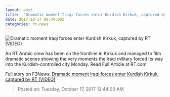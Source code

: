 ```yaml
---
layout: post
title:  "Dramatic moment Iraqi forces enter Kurdish Kirkuk, captured by RT (VIDEO)"
date: 2017-10-17 00:44:00Z
categories: rt-news
---
```


![Dramatic moment Iraqi forces enter Kurdish Kirkuk, captured by RT (VIDEO)](https://cdni.rt.com/files/2017.10/article/59e5532afc7e93bd0d8b4567.jpg)

An RT Arabic crew has been on the frontline in Kirkuk and managed to film dramatic scenes showing the very moments the Iraqi military forced its way into the Kurdish-controlled city Monday. Read Full Article at RT.com


Full story on F3News: [Dramatic moment Iraqi forces enter Kurdish Kirkuk, captured by RT (VIDEO)](http://www.f3nws.com/n/gXcaPB)

> Posted on: Tuesday, October 17, 2017 12:44:00 AM
